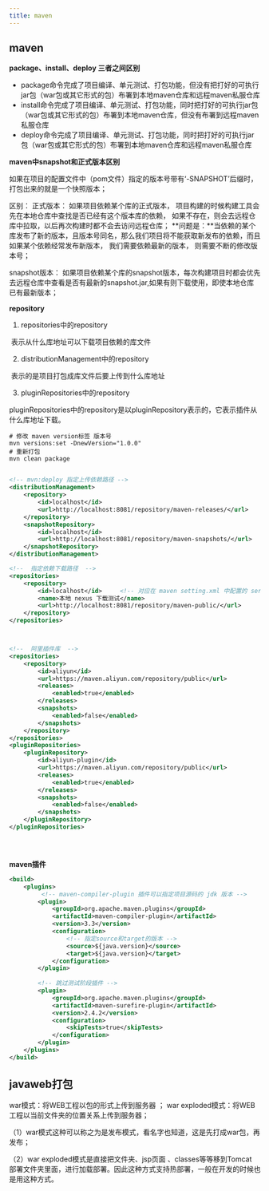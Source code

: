 ```yaml
---
title: maven
---
```


## maven

**package、install、deploy 三者之间区别**

* package命令完成了项目编译、单元测试、打包功能，但没有把打好的可执行jar包（war包或其它形式的包）布署到本地maven仓库和远程maven私服仓库
* install命令完成了项目编译、单元测试、打包功能，同时把打好的可执行jar包（war包或其它形式的包）布署到本地maven仓库，但没有布署到远程maven私服仓库
* deploy命令完成了项目编译、单元测试、打包功能，同时把打好的可执行jar包（war包或其它形式的包）布署到本地maven仓库和远程maven私服仓库



**maven中snapshot和正式版本区别**

如果在项目的配置文件中（pom文件）指定的版本号带有‘-SNAPSHOT’后缀时，打包出来的就是一个快照版本；



区别：
正式版本： 如果项目依赖某个库的正式版本， 项目构建的时候构建工具会先在本地仓库中查找是否已经有这个版本库的依赖， 如果不存在，则会去远程仓库中拉取，以后再次构建时都不会去访问远程仓库； **问题是：**当依赖的某个库发布了新的版本，且版本号同名，那么我们项目将不能获取新发布的依赖，而且如果某个依赖经常发布新版本， 我们需要依赖最新的版本， 则需要不断的修改版本号；



snapshot版本： 如果项目依赖某个库的snapshot版本，每次构建项目时都会优先去远程仓库中查看是否有最新的snapshot.jar,如果有则下载使用，即使本地仓库已有最新版本；



**repository**

1. repositories中的repository

​	表示从什么库地址可以下载项目依赖的库文件

2. distributionManagement中的repository

​	表示的是项目打包成库文件后要上传到什么库地址

3. pluginRepositories中的repository

​	pluginRepositories中的repository是以pluginRepository表示的，它表示插件从什么库地址下载。



```shell
# 修改 maven version标签 版本号
mvn versions:set -DnewVersion="1.0.0"
# 重新打包
mvn clean package    


```



```xml
<!-- mvn:deploy 指定上传依赖路径 -->
<distributionManagement>
    <repository>
        <id>localhost</id>
        <url>http://localhost:8081/repository/maven-releases/</url>
    </repository>
    <snapshotRepository>
        <id>localhost</id>
        <url>http://localhost:8081/repository/maven-snapshots/</url>
    </snapshotRepository>
</distributionManagement>

<!--  指定依赖下载路径  -->
<repositories>
    <repository>
        <id>localhost</id>     <!-- 对应在 maven setting.xml 中配置的 server 标签id -->
        <name>本地 nexus 下载测试</name>
        <url>http://localhost:8081/repository/maven-public/</url>
    </repository>
</repositories>



<!--  阿里插件库  -->
<repositories>
    <repository>
        <id>aliyun</id>
        <url>https://maven.aliyun.com/repository/public</url>
        <releases>
            <enabled>true</enabled>
        </releases>
        <snapshots>
            <enabled>false</enabled>
        </snapshots>
    </repository>
</repositories>
<pluginRepositories>
    <pluginRepository>
        <id>aliyun-plugin</id>
        <url>https://maven.aliyun.com/repository/public</url>
        <releases>
            <enabled>true</enabled>
        </releases>
        <snapshots>
            <enabled>false</enabled>
        </snapshots>
    </pluginRepository>
</pluginRepositories>





```



**maven插件**

```xml
<build>
    <plugins>
         <!-- maven-compiler-plugin 插件可以指定项目源码的 jdk 版本 -->
        <plugin>
            <groupId>org.apache.maven.plugins</groupId>
            <artifactId>maven-compiler-plugin</artifactId>
            <version>3.3</version>
            <configuration>
                <!-- 指定source和target的版本 -->
                <source>${java.version}</source>
                <target>${java.version}</target>
            </configuration>
        </plugin>
        
        <!-- 跳过测试阶段插件 -->
        <plugin>
            <groupId>org.apache.maven.plugins</groupId>
            <artifactId>maven-surefire-plugin</artifactId>
            <version>2.4.2</version>
            <configuration>
                <skipTests>true</skipTests>
            </configuration>
        </plugin>
    </plugins>
</build>
```









## javaweb打包

war模式：将WEB工程以包的形式上传到服务器 ；
war exploded模式：将WEB工程以当前文件夹的位置关系上传到服务器；

（1）war模式这种可以称之为是发布模式，看名字也知道，这是先打成war包，再发布；

（2）war exploded模式是直接把文件夹、jsp页面 、classes等等移到Tomcat 部署文件夹里面，进行加载部署。因此这种方式支持热部署，一般在开发的时候也是用这种方式。

